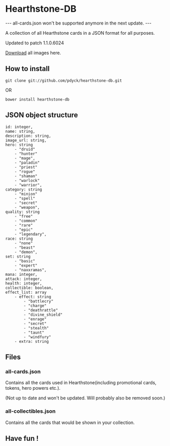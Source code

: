 # Hearthstone-DB

--- all-cards.json won't be supported anymore in the next update. ---

A collection of all Hearthstone cards in a JSON format for all purposes.

Updated to patch 1.1.0.6024

[Download](http://www.filedropper.com/hs-images) all images here.

## How to install

```
git clone git://github.com/pdyck/hearthstone-db.git
```

OR

```
bower install hearthstone-db
```

## JSON object structure

```
id: integer,
name: string,
description: string,
image_url: string,
hero: string
	- "druid"
	- "hunter"
	- "mage",
	- "paladin"
	- "priest"
	- "rogue"
	- "shaman"
	- "warlock"
	- "warrior",
category: string
	- "minion"
	- "spell"
	- "secret"
	- "weapon",
quality: string
	- "free"
	- "common"
	- "rare"
	- "epic"
	- "legendary",
race: string
	- "none"
	- "beast"
	- "demon",
set: string
	- "basic"
	- "expert"
	- "naxxramas",
mana: integer,
attack: integer,
health: integer,
collectible: boolean,
effect_list: array
	- effect: string
		- "battlecry"
		- "charge"
		- "deathrattle"
		- "divine_shield"
		- "enrage"
		- "secret"
		- "stealth"
		- "taunt"
		- "windfury"
	- extra: string
```

## Files

### all-cards.json

Contains all the cards used in Hearthstone(including promotional cards, tokens, hero powers etc.).

(Not up to date and won't be updated. Will probably also be removed soon.)

### all-collectibles.json

Contains all the cards that would be shown in your collection.

## Have fun !
